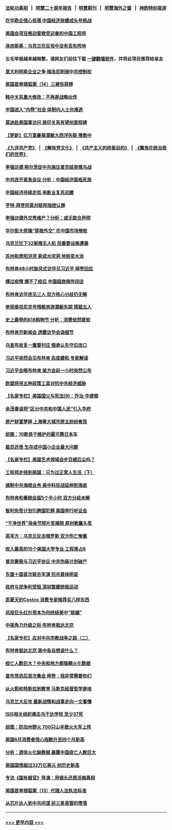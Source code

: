 #### [法轮功真相](https://github.com/gfw-breaker/truth/blob/master/README.md?t=0) &nbsp;&nbsp;|&nbsp;&nbsp; [明慧二十周年报告](https://github.com/gfw-breaker/mh-reports/blob/master/README.md?t=0) &nbsp;&nbsp;|&nbsp;&nbsp;[明慧期刊](https://github.com/gfw-breaker/mh-qikan) &nbsp;&nbsp;|&nbsp;&nbsp; [明慧海外之窗](https://github.com/gfw-breaker/mh-news/blob/master/README.md?t=0) &nbsp;&nbsp;|&nbsp;&nbsp; [神韵特别报道](https://github.com/gfw-breaker/mh-news/blob/master/shenyun.md?t=0)
#### [在华欧企信心低落 中国经济放缓成头号挑战](../pages/nf4514/n14019974.md?t=06212143) 
#### [美国会项目推动营救受迫害的中国工程师](../pages/nf4514/n14019887.md?t=06212143) 
#### [泽连斯基：乌克兰在反攻中没有丢失阵地](../pages/nf4514/n14019798.md?t=06212143) 
#### 五毛举报越来越频繁，请网友们前往下载 [一键翻墙软件](https://github.com/gfw-breaker/ssr-accounts)，并将此项目推荐给亲友
#### [意大利明星企业之争 梅洛尼削弱中共控制权](../pages/nf4514/n14019824.md?t=06212143) 
#### [美国首审猎狐案（14）三被告获罪](../pages/nf4514/n14019788.md?t=06212143) 
#### [韩中关系重大修改：不再是战略伙伴](../pages/nf4514/n14019716.md?t=06212143) 
#### [中国进入“内卷”社会 体制内人士也难逃](../pages/nf4514/n14019394.md?t=06212143) 
#### [莫迪赴美国事访问 美印关系有望创里程碑](../pages/nf4514/n14019738.md?t=06212143) 
#### [【更新】亿万富豪乘潜艇大西洋失联 搜救中](../pages/nf4514/n14019477.md?t=06212143) 
#### [《九评共产党》](https://github.com/begood0513/9ping.md/blob/master/README.md) &nbsp;|&nbsp; [《解体党文化》](../../../../jtdwh.md/blob/master/README.md)  &nbsp;|&nbsp; [《共产主义的终极目的》](../../../../gczydzjmd.md/blob/master/README.md) &nbsp;|&nbsp; [《魔鬼在统治我们的世界》](../../../../mgztzwmdsj.md/blob/master/README.md) 
#### [李强访德 朔尔茨促中共施压普京结束俄乌战](../pages/nf4514/n14019714.md?t=06212143) 
#### [中共连开紧急会议 分析：中国经济面临死局](../pages/nf4514/n14019708.md?t=06212143) 
#### [中国经济持续走低 电影业复苏迟缓](../pages/nf4514/n14019588.md?t=06212143) 
#### [亨特‧拜登同意对联邦指控认罪](../pages/nf4514/n14019691.md?t=06212143) 
#### [李强访德外交秀难产？分析：或无联合声明](../pages/nf4514/n14019652.md?t=06212143) 
#### [华尔街大佬搞“穿梭外交” 在中国市场惨败](../pages/nf4514/n14019499.md?t=06212143) 
#### [乌克兰拦下32架俄无人机 但重要设施遭袭](../pages/nf4514/n14019572.md?t=06212143) 
#### [苏州和贵阳洪涝 家成水帘洞 地铁变水池](../pages/nf4514/n14019411.md?t=06212143) 
#### [布林肯48小时旋风式访华见习近平 拜登回应](../pages/nf4514/n14019183.md?t=06212143) 
#### [撑过疫情 撑不了疫后 中国超商频传闭店](../pages/nf4514/n14019252.md?t=06212143) 
#### [布林肯访华连见三人 双方核心分歧仍无解](../pages/nf4514/n14019180.md?t=06212143) 
#### [参观泰坦尼克号残骸旅游潜艇失踪 搭载五人](../pages/nf4514/n14019195.md?t=06212143) 
#### [史上最卷的618购物节 分析：消费依然疲软](../pages/nf4514/n14019104.md?t=06212143) 
#### [布林肯开新闻会 透露访华会谈细节](../pages/nf4514/n14019092.md?t=06212143) 
#### [乌宣布收复一重要村庄 俄承认失守后改口](../pages/nf4514/n14018938.md?t=06212143) 
#### [习近平突然会见布林肯 态度缓和 专家解读](../pages/nf4514/n14018915.md?t=06212143) 
#### [习近平会晤布林肯 美方会前一小时突然公布](../pages/nf4514/n14018856.md?t=06212143) 
#### [欧盟将用五种政策工具对抗中共经济威胁](../pages/nf4514/n14018853.md?t=06212143) 
#### [【名家专栏】美国国父与宪法(9)：乔治‧华盛顿](../pages/nf4514/n14016040.md?t=06212143) 
#### [余茂春谈将“区分中共和中国人民”引入华府](../pages/nf4514/n14018707.md?t=06212143) 
#### [房产财富梦碎 上海等大城市房主纷纷套现](../pages/nf4514/n14018544.md?t=06212143) 
#### [组图：10款易于维护的最可靠日本车](../pages/nf4514/n14010018.md?t=06212143) 
#### [裁员还债 生存成中国小企业最大问题](../pages/nf4514/n14018491.md?t=06212143) 
#### [【名家专栏】美国艺术领域会步百威后尘吗？](../pages/nf4514/n14018272.md?t=06212143) 
#### [工程师走线到美国：只为过正常人生活（下）](../pages/nf4514/n14017191.md?t=06212143) 
#### [遏制中共海缆业务 美中科技战延伸到海底](../pages/nf4514/n14018151.md?t=06212143) 
#### [布林肯和秦刚会面5个半小时 双方分歧未解](../pages/nf4514/n14018244.md?t=06212143) 
#### [智利免签计划引跨国犯罪 美国举行听证会](../pages/nf4514/n14018377.md?t=06212143) 
#### [“干净世界”母亲节短片奖揭晓 原创歌赢头奖](../pages/nf4514/n14018100.md?t=06212143) 
#### [英军方：乌克兰反击俄罗斯 双方伤亡惨重](../pages/nf4514/n14018296.md?t=06212143) 
#### [收入最高的15个美国大学专业 工程类占8](../pages/nf4514/n14016332.md?t=06212143) 
#### [普京撕毁与习近平协议 中共伪装计划破产](../pages/nf4514/n14018227.md?t=06212143) 
#### [东盟十国首次联合军演 抗共意味明显](../pages/nf4514/n14018229.md?t=06212143) 
#### [政府与民争利受阻 深圳暂缓统租运动](../pages/nf4514/n14018223.md?t=06212143) 
#### [逛夏天的Costco 消费专家推荐买八样东西](../pages/nf4514/n14011350.md?t=06212143) 
#### [风投巨头红杉资本为何终结美中“联姻”](../pages/nf4514/n14018040.md?t=06212143) 
#### [中美角力升级之际 布林肯抵达北京](../pages/nf4514/n14018163.md?t=06212143) 
#### [【名家专栏】应对中共宗教战争之路（二）](../pages/nf4514/n14010376.md?t=06212143) 
#### [布林肯抵达北京 美中各自想谈什么？](../pages/nf4514/n14018085.md?t=06212143) 
#### [疫亡人数巨大？中央和地方都隐瞒火化数据](../pages/nf4514/n14018021.md?t=06212143) 
#### [宣布竞选后首次集会 拜登：我非常需要你们](../pages/nf4514/n14018056.md?t=06212143) 
#### [从火箭和特斯拉到教育 马斯克经营哲学是啥](../pages/nf4514/n14018052.md?t=06212143) 
#### [乌克兰大反攻 最新战情和战事走向一文看懂](../pages/nf4514/n14018012.md?t=06212143) 
#### [ISIS相关组织袭击乌干达学校 至少37死](../pages/nf4514/n14017962.md?t=06212143) 
#### [组图：防加州野火 700只山羊救火大军上阵](../pages/nf4514/n14017886.md?t=06212143) 
#### [美国6月消费者信心指数升至四个月新高](../pages/nf4514/n14017952.md?t=06212143) 
#### [分析：遗体火化缺数据 暴露中国疫亡人数巨大](../pages/nf4514/n14017927.md?t=06212143) 
#### [美国国债超过32万亿美元 创历史新高](../pages/nf4514/n14017902.md?t=06212143) 
#### [专访《国有器官》导演：用镜头还原活摘真相](../pages/nf4514/n14017847.md?t=06212143) 
#### [美国首审猎狐案（13）代理人法执法标准](../pages/nf4514/n14017809.md?t=06212143) 
#### [从芯片达人到中共间谍 前三星高管的堕落](../pages/nf4514/n14017709.md?t=06212143) 

----
#### [ >>> 更早内容 <<< ](../indexes/nf4514-earlier.md)
